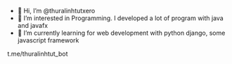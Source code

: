 - 👋 Hi, I’m @thuralinhtutxero
- 👀 I’m interested in Programming.
 I developed a lot of program with java and javafx
- 🌱 I’m currently learning for web development with python django, some javascript framework


<!---
thuralinhtutxero/thuralinhtutxero is a ✨ special ✨ repository because its `README.md` (this file) appears on your GitHub profile.
You can click the Preview link to take a look at your changes.
--->
t.me/thuralinhtut_bot
